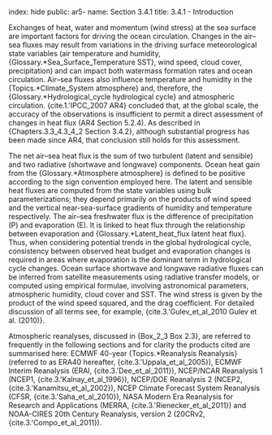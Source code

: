 index: hide
public: ar5-
name: Section 3.4.1
title: 3.4.1 - Introduction

Exchanges of heat, water and momentum (wind stress) at the sea surface are important factors for driving the ocean circulation. Changes in the air–sea fluxes may result from variations in the driving surface meteorological state variables (air temperature and humidity, {Glossary.*Sea_Surface_Temperature SST}, wind speed, cloud cover, precipitation) and can impact both watermass formation rates and ocean circulation. Air–sea fluxes also influence temperature and humidity in the {Topics.*Climate_System atmosphere} and, therefore, the {Glossary.*Hydrological_cycle hydrological cycle} and atmospheric circulation. {cite.1.'IPCC_2007 AR4} concluded that, at the global scale, the accuracy of the observations is insufficient to permit a direct assessment of changes in heat flux (AR4 Section 5.2.4). As described in {Chapters.3.3_4.3_4_2 Section 3.4.2}, although substantial progress has been made since AR4, that conclusion still holds for this assessment.

The net air–sea heat flux is the sum of two turbulent (latent and sensible) and two radiative (shortwave and longwave) components. Ocean heat gain from the {Glossary.*Atmosphere atmosphere} is defined to be positive according to the sign convention employed here. The latent and sensible heat fluxes are computed from the state variables using bulk parameterizations; they depend primarily on the products of wind speed and the vertical near-sea-surface gradients of humidity and temperature respectively. The air–sea freshwater flux is the difference of precipitation (P) and evaporation (E). It is linked to heat flux through the relationship between evaporation and {Glossary.*Latent_heat_flux latent heat flux}. Thus, when considering potential trends in the global hydrological cycle, consistency between observed heat budget and evaporation changes is required in areas where evaporation is the dominant term in hydrological cycle changes. Ocean surface shortwave and longwave radiative fluxes can be inferred from satellite measurements using radiative transfer models, or computed using empirical formulae, involving astronomical parameters, atmospheric humidity, cloud cover and SST. The wind stress is given by the product of the wind speed squared, and the drag coefficient. For detailed discussion of all terms see, for example, {cite.3.'Gulev_et_al_2010 Gulev et al. (2010)}.

Atmospheric reanalyses, discussed in {Box_2_3 Box 2.3}, are referred to frequently in the following sections and for clarity the products cited are summarised here: ECMWF 40-year {Topics.*Reanalysis Reanalysis} (referred to as ERA40 hereafter, {cite.3.'Uppala_et_al_2005}), ECMWF Interim Reanalysis (ERAI, {cite.3.'Dee_et_al_2011}), NCEP/NCAR Reanalysis 1 (NCEP1, {cite.3.'Kalnay_et_al_1996}), NCEP/DOE Reanalysis 2 (NCEP2, {cite.3.'Kanamitsu_et_al_2002}), NCEP Climate Forecast System Reanalysis (CFSR, {cite.3.'Saha_et_al_2010}), NASA Modern Era Reanalysis for Research and Applications (MERRA, {cite.3.'Rienecker_et_al_2011}) and NOAA-CIRES 20th Century Reanalysis, version 2 (20CRv2, {cite.3.'Compo_et_al_2011}).
